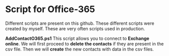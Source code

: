 # Script for Office-365

Different scripts are present on this github. These different scripts were created by myself. These are very often scripts used in production.

**AddContactO365.ps1**
This script allows you to connect to **Exchange online**. We will first proceed to **delete the contacts** if they are present in the csv file. Then we will **create** the new contacts with data in the csv files.
